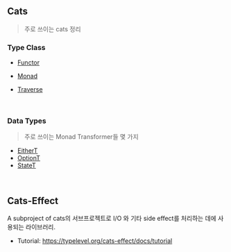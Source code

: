 ## Cats

> 주로 쓰이는 cats 정리

### Type Class

- [Functor]
- [Monad]
- [Traverse]

  [functor]: https://typelevel.org/cats/typeclasses/functor.html
  [monad]: https://typelevel.org/cats/typeclasses/monad.html
  [traverse]: https://typelevel.org/cats/typeclasses/traverse.html

  ​

### Data Types

> 주로 쓰이는 Monad Transformer들 몇 가지

- [EitherT]
- [OptionT]
- [StateT]

[eithert]: https://typelevel.org/cats/datatypes/eithert.html
[optiont]: https://typelevel.org/cats/datatypes/OptionT.html
[statet]: https://typelevel.org/cats/datatypes/StateT.html

​

## Cats-Effect

A subproject of cats의 서브프로젝트로 I/O 와 기타 side effect를 처리하는 데에 사용되는 라이브러리.
​

- Tutorial: https://typelevel.org/cats-effect/docs/tutorial
  ​
